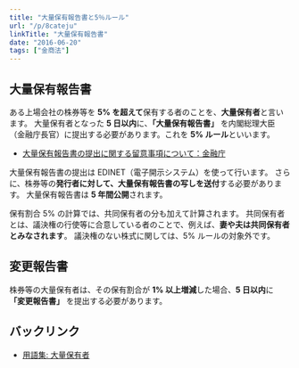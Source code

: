 ```yaml
---
title: "大量保有報告書と5％ルール"
url: "/p/8cateju"
linkTitle: "大量保有報告書"
date: "2016-06-20"
tags: ["金商法"]
---
```


大量保有報告書
----

ある上場会社の株券等を **5% を超えて**保有する者のことを、**大量保有者**と言います。
大量保有者となった **5 日以内**に、**「大量保有報告書」** を内閣総理大臣（金融庁長官）に提出する必要があります。これを **5% ルール**といいます。

- [大量保有報告書の提出に関する留意事項について：金融庁](http://www.fsa.go.jp/news/18/syouken/20070309-1.html)

大量保有報告書の提出は EDINET（電子開示システム）を使って行います。
さらに、株券等の**発行者に対して、大量保有報告書の写しを送付**する必要があります。
大量保有報告書は **5 年間公開**されます。

保有割合 5% の計算では、共同保有者の分も加えて計算されます。
共同保有者とは、議決権の行使等に合意している者のことで、例えば、**妻や夫は共同保有者とみなされます**。
議決権のない株式に関しては、5% ルールの対象外です。


変更報告書
----

株券等の大量保有者は、その保有割合が **1% 以上増減**した場合、**5 日以内**に **「変更報告書」** を提出する必要があります。


バックリンク
----

- [用語集: 大量保有者](/p/9gvwaj2/#78fh4fx)

